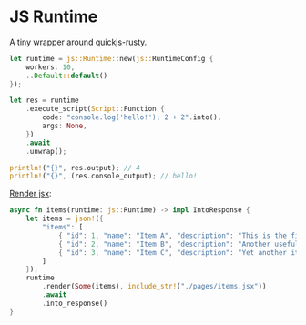 # JS Runtime

A tiny wrapper around [quickjs-rusty](https://github.com/Icemic/quickjs-rusty).

```rust
let runtime = js::Runtime::new(js::RuntimeConfig {
    workers: 10,
    ..Default::default()
});

let res = runtime
    .execute_script(Script::Function {
        code: "console.log('hello!'); 2 + 2".into(),
        args: None,
    })
    .await
    .unwrap();

println!("{}", res.output); // 4
println!("{}", (res.console_output); // hello!
```

[Render jsx](./examples/axum-jsx/src/main.rs):

```rust
async fn items(runtime: js::Runtime) -> impl IntoResponse {
    let items = json!({
        "items": [
            { "id": 1, "name": "Item A", "description": "This is the first item." },
            { "id": 2, "name": "Item B", "description": "Another useful item." },
            { "id": 3, "name": "Item C", "description": "Yet another item here." }
        ]
    });
    runtime
        .render(Some(items), include_str!("./pages/items.jsx"))
        .await
        .into_response()
}
```
